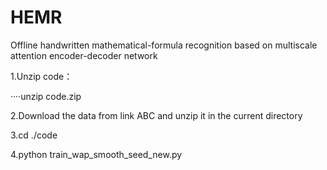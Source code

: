 # HEMR
Offline handwritten mathematical-formula recognition based on multiscale attention encoder-decoder network


1.Unzip code：

····unzip code.zip

2.Download the data from link ABC and unzip it in the current directory


3.cd ./code

4.python train_wap_smooth_seed_new.py

